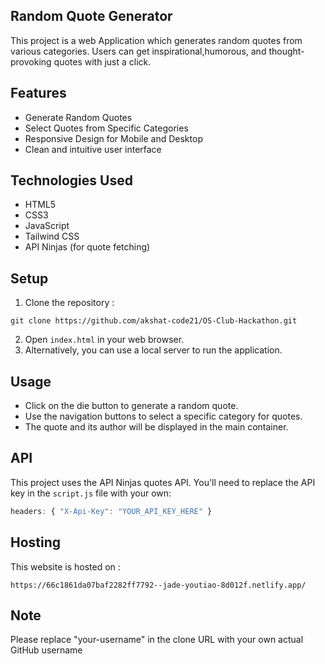 ## Random Quote Generator

This project is a web Application which generates random quotes from various categories.
Users can get inspirational,humorous, and thought-provoking quotes with just a click.

## Features 

- Generate Random Quotes
- Select Quotes from Specific Categories
- Responsive Design for Mobile and Desktop 
- Clean and intuitive user interface

## Technologies Used 

- HTML5
- CSS3
- JavaScript
- Tailwind CSS
- API Ninjas (for quote fetching)

## Setup 

1. Clone the repository : 

```
git clone https://github.com/akshat-code21/OS-Club-Hackathon.git
```

2. Open `index.html` in your web browser.
3. Alternatively, you can use a local server to run the application.

## Usage 
- Click on the die button to generate a random quote.
- Use the navigation buttons to select a specific category for quotes.
- The quote and its author will be displayed in the main container.

## API

This project uses the API Ninjas quotes API. You'll need to replace the API key in the `script.js` file with your own:

```javascript
headers: { "X-Api-Key": "YOUR_API_KEY_HERE" }
```

## Hosting 

This website is hosted on : 

```
https://66c1861da07baf2282ff7792--jade-youtiao-8d012f.netlify.app/
```

## Note

Please replace "your-username" in the clone URL with your own actual GitHub username